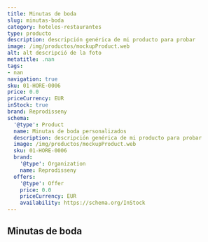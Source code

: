 ```yaml
---
title: Minutas de boda
slug: minutas-boda
category: hoteles-restaurantes
type: producto
description: descripción genérica de mi producto para probar
image: /img/productos/mockupProduct.web
alt: alt descripció de la foto
metatitle: .nan
tags:
- nan
navigation: true
sku: 01-HORE-0006
price: 0.0
priceCurrency: EUR
inStock: true
brand: Reprodisseny
schema:
  '@type': Product
  name: Minutas de boda personalizados
  description: descripción genérica de mi producto para probar
  image: /img/productos/mockupProduct.web
  sku: 01-HORE-0006
  brand:
    '@type': Organization
    name: Reprodisseny
  offers:
    '@type': Offer
    price: 0.0
    priceCurrency: EUR
    availability: https://schema.org/InStock
---
```


## Minutas de boda

